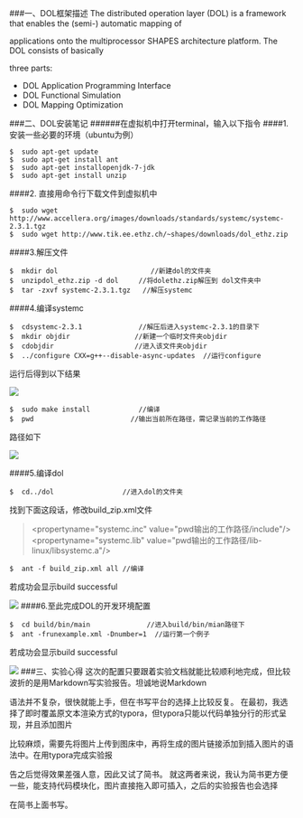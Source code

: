 ﻿###一、DOL框架描述
The distributed operation layer (DOL) is a framework that enables the (semi-) automatic mapping of 

applications onto the multiprocessor SHAPES architecture platform. The DOL consists of basically 

three parts:
* DOL Application Programming Interface
* DOL Functional Simulation
* DOL Mapping Optimization

###二、DOL安装笔记
######在虚拟机中打开terminal，输入以下指令
####1. 安装一些必要的环境（ubuntu为例）
     
    $  sudo apt-get update
    $  sudo apt-get install ant
    $  sudo apt-get installopenjdk-7-jdk
    $  sudo apt-get install unzip
####2. 直接用命令行下载文件到虚拟机中

    $  sudo wget http://www.accellera.org/images/downloads/standards/systemc/systemc-2.3.1.tgz
    $  sudo wget http://www.tik.ee.ethz.ch/~shapes/downloads/dol_ethz.zip
####3.解压文件

    $  mkdir dol				       //新建dol的文件夹
    $  unzipdol_ethz.zip -d dol	    //将dolethz.zip解压到 dol文件夹中
    $  tar -zxvf systemc-2.3.1.tgz	 //解压systemc
####4.编译systemc

    $  cdsystemc-2.3.1			    //解压后进入systemc-2.3.1的目录下
    $  mkdir objdir			       //新建一个临时文件夹objdir
    $  cdobjdir				       //进入该文件夹objdir
    $  ../configure CXX=g++--disable-async-updates	//运行configure
运行后得到以下结果

![](http://upload-images.jianshu.io/upload_images/3176291-93eef87738aa9f1b.JPG?imageMogr2/auto-orient/strip%7CimageView2/2/w/1240)


    $  sudo make install			//编译
    $  pwd					      //输出当前所在路径，需记录当前的工作路径
路径如下

![](http://upload-images.jianshu.io/upload_images/3176291-27507c299ebf0694.JPG?imageMogr2/auto-orient/strip%7CimageView2/2/w/1240)

####5.编译dol

    $  cd../dol				    //进入dol的文件夹
找到下面这段话，修改build_zip.xml文件

><propertyname="systemc.inc" value="pwd输出的工作路径/include"/>
><propertyname="systemc.lib" value="pwd输出的工作路径/lib-linux/libsystemc.a"/>
    
    $  ant -f build_zip.xml all	//编译
若成功会显示build successful

![](http://upload-images.jianshu.io/upload_images/3176291-6e276d4a9c85ba5a.JPG?imageMogr2/auto-orient/strip%7CimageView2/2/w/1240)
####6.至此完成DOL的开发环境配置

    $  cd build/bin/main			  //进入build/bin/mian路径下
    $  ant -frunexample.xml -Dnumber=1	//运行第一个例子
若成功会显示build successful

![](http://upload-images.jianshu.io/upload_images/3176291-198413c45e637492.JPG?imageMogr2/auto-orient/strip%7CimageView2/2/w/1240)
###三、实验心得
这次的配置只要跟着实验文档就能比较顺利地完成，但比较波折的是用Markdown写实验报告。坦诚地说Markdown

语法并不复杂，很快就能上手，但在书写平台的选择上比较反复。
在最初，我选择了即时覆盖原文本渲染方式的typora，但typora只能以代码单独分行的形式呈现，并且添加图片

比较麻烦，需要先将图片上传到图床中，再将生成的图片链接添加到插入图片的语法中。在用typora完成实验报

告之后觉得效果差强人意，因此又试了简书。
就这两者来说，我认为简书更方便一些，能支持代码模块化，图片直接拖入即可插入，之后的实验报告也会选择

在简书上面书写。
